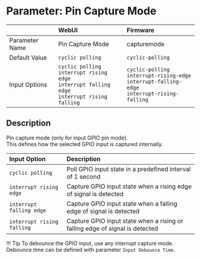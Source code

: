 # Parameter: Pin Capture Mode

|                   | WebUI               | Firmware
|:---               |:---                 |:----
| Parameter Name    | Pin Capture Mode    | capturemode
| Default Value     | `cyclic polling`    | `cyclic-polling`
| Input Options     | `cyclic polling`<br>`interrupt rising edge`<br>`interrupt falling edge`<br>`interrupt rising falling` | `cyclic-polling`<br>`interrupt-rising-edge`<br>`interrupt-falling-edge`<br>`interrupt-rising-falling`



## Description

Pin capture mode (only for input GPIO pin mode).<br>
This defines how the selected GPIO input is captured internally.


| Input Option               | Description
|:---                        |:---
| `cyclic polling`           | Poll GPIO input state in a predefined interval of 1 second
| `interrupt rising edge`    | Capture GPIO input state when a rising edge of signal is detected
| `interrupt falling edge`   | Capture GPIO input state when a falling edge of signal is detected
| `interrupt rising falling` | Capture GPIO input state when a rising or falling edge of signal is detected


!!! Tip
    To debounce the GPIO input, use any interrupt capture mode. 
    Debounce time can be defined with parameter `Input Debounce Time`.

